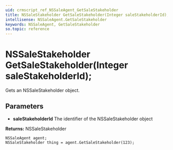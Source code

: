 ```yaml
---
uid: crmscript_ref_NSSaleAgent_GetSaleStakeholder
title: NSSaleStakeholder GetSaleStakeholder(Integer saleStakeholderId);
intellisense: NSSaleAgent.GetSaleStakeholder
keywords: NSSaleAgent, GetSaleStakeholder
so.topic: reference
---
```


# NSSaleStakeholder GetSaleStakeholder(Integer saleStakeholderId);

Gets an NSSaleStakeholder object.

## Parameters

* **saleStakeholderId** The identifier of the NSSaleStakeholder object

**Returns:** NSSaleStakeholder

```crmscript
NSSaleAgent agent;
NSSaleStakeholder thing = agent.GetSaleStakeholder(123);
```

